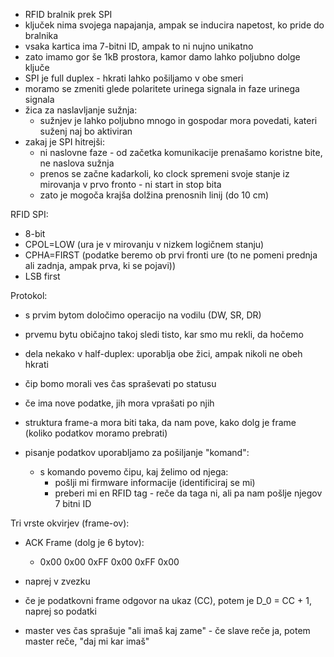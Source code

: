 - RFID bralnik prek SPI
- ključek nima svojega napajanja, ampak se inducira napetost, ko pride do bralnika
- vsaka kartica ima 7-bitni ID, ampak to ni nujno unikatno
- zato imamo gor še 1kB prostora, kamor damo lahko poljubno dolge ključe
- SPI je full duplex - hkrati lahko pošiljamo v obe smeri
- moramo se zmeniti glede polaritete urinega signala in faze urinega signala
- žica za naslavljanje sužnja:
	- sužnjev je lahko poljubno mnogo in gospodar mora povedati, kateri suženj naj bo aktiviran
- zakaj je SPI hitrejši:
	- ni naslovne faze - od začetka komunikacije prenašamo koristne bite, ne naslova sužnja
	- prenos se začne kadarkoli, ko clock spremeni svoje stanje iz mirovanja v prvo fronto - ni start in stop bita
	- zato je mogoča krajša dolžina prenosnih linij (do 10 cm)

RFID SPI:
- 8-bit
- CPOL=LOW (ura je v mirovanju v nizkem logičnem stanju)
- CPHA=FIRST (podatke beremo ob prvi fronti ure (to ne pomeni prednja ali zadnja, ampak prva, ki se pojavi))
- LSB first

Protokol:
- s prvim bytom določimo operacijo na vodilu (DW, SR, DR)
- prvemu bytu običajno takoj sledi tisto, kar smo mu rekli, da hočemo
- dela nekako v half-duplex: uporablja obe žici, ampak nikoli ne obeh hkrati

- čip bomo morali ves čas spraševati po statusu
- če ima nove podatke, jih mora vprašati po njih
- struktura frame-a mora biti taka, da nam pove, kako dolg je frame (koliko podatkov moramo prebrati)
- pisanje podatkov uporabljamo za pošiljanje "komand":
	- s komando povemo čipu, kaj želimo od njega:
		- pošlji mi firmware informacije (identificiraj se mi)
		- preberi mi en RFID tag - reče da taga ni, ali pa nam pošlje njegov 7 bitni ID

Tri vrste okvirjev (frame-ov):
- ACK Frame (dolg je 6 bytov):
	- 0x00 0x00 0xFF 0x00 0xFF 0x00
- naprej v zvezku
- če je podatkovni frame odgovor na ukaz (CC), potem je D_0 = CC + 1, naprej so podatki

- master ves čas sprašuje "ali imaš kaj zame" - če slave reče ja, potem master reče, "daj mi kar imaš"
